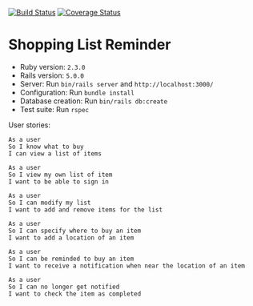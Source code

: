 [![Build Status](https://travis-ci.org/srMarquinho/shopping-list-app.svg?branch=master)](https://travis-ci.org/srMarquinho/shopping-list-app)
[![Coverage Status](https://coveralls.io/repos/github/srMarquinho/shopping-list-app/badge.svg?branch=master)](https://coveralls.io/github/srMarquinho/shopping-list-app?branch=master)

# Shopping List Reminder

- Ruby version: `2.3.0`
- Rails version: `5.0.0`
- Server: Run `bin/rails server` and `http://localhost:3000/`
- Configuration: Run `bundle install`
- Database creation: Run `bin/rails db:create`
- Test suite: Run `rspec`

User stories:

```text
As a user
So I know what to buy
I can view a list of items
```

```text
As a user
So I view my own list of item
I want to be able to sign in
```

```text
As a user
So I can modify my list
I want to add and remove items for the list
```

```text
As a user
So I can specify where to buy an item
I want to add a location of an item
```

```text
As a user
So I can be reminded to buy an item
I want to receive a notification when near the location of an item
```

```text
As a user
So I can no longer get notified
I want to check the item as completed
```
